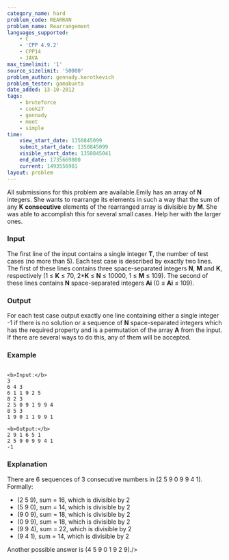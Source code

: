 ```yaml
---
category_name: hard
problem_code: REARRAN
problem_name: Rearrangement
languages_supported:
    - C
    - 'CPP 4.9.2'
    - CPP14
    - JAVA
max_timelimit: '1'
source_sizelimit: '50000'
problem_author: gennady.korotkevich
problem_tester: gamabunta
date_added: 13-10-2012
tags:
    - bruteforce
    - cook27
    - gennady
    - meet
    - simple
time:
    view_start_date: 1350845099
    submit_start_date: 1350845099
    visible_start_date: 1350845041
    end_date: 1735669800
    current: 1493556981
layout: problem
---
```

All submissions for this problem are available.Emily has an array of **N** integers. She wants to rearrange its elements in such a way that the sum of any **K** **consecutive** elements of the rearranged array is divisible by **M**. She was able to accomplish this for several small cases. Help her with the larger ones.

### Input

The first line of the input contains a single integer **T**, the number of test cases (no more than 5). Each test case is described by exactly two lines. The first of these lines contains three space-separated integers **N**, **M** and **K**, respectively (1 ≤ **K** ≤ 70, 2\***K** ≤ **N** ≤ 10000, 1 ≤ **M** ≤ 109). The second of these lines contains **N** space-separated integers **Ai** (0 ≤ **Ai** ≤ 109).

### Output

For each test case output exactly one line containing either a single integer -1 if there is no solution or a sequence of **N** space-separated integers which has the required property and is a permutation of the array **A** from the input. If there are several ways to do this, any of them will be accepted.

### Example

```

<b>Input:</b>
3
6 4 3
6 1 1 9 2 5
8 2 3
2 5 0 9 1 9 9 4
8 5 3
1 9 0 1 1 9 9 1

<b>Output:</b>
2 9 1 6 5 1
2 5 9 0 9 9 4 1
-1

```
### Explanation

There are 6 sequences of 3 consecutive numbers in (2 5 9 0 9 9 4 1). Formally:

- (2 5 9), sum = 16, which is divisible by 2
- (5 9 0), sum = 14, which is divisible by 2
- (9 0 9), sum = 18, which is divisible by 2
- (0 9 9), sum = 18, which is divisible by 2
- (9 9 4), sum = 22, which is divisible by 2
- (9 4 1), sum = 14, which is divisible by 2


Another possible answer is (4 5 9 0 1 9 2 9)./>